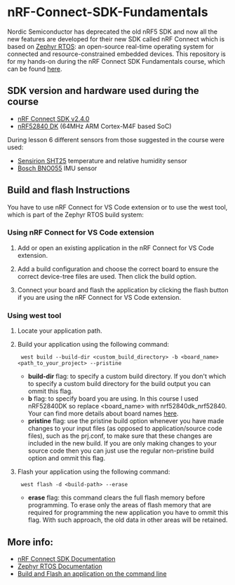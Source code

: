 # nRF-Connect-SDK-Fundamentals
Nordic Semiconductor has deprecated the old nRF5 SDK and now all the new features are developed for their new SDK called nRF Connect which is based on [Zephyr RTOS](https://github.com/zephyrproject-rtos/zephyr): an open-source real-time operating system for connected and resource-constrained embedded devices. This repository is for my hands-on during the nRF Connect SDK Fundamentals course, which can be found [here](https://academy.nordicsemi.com/courses/nrf-connect-sdk-fundamentals/).

## SDK version and hardware used during the course 
- [nRF Connect SDK v2.4.0](https://developer.nordicsemi.com/nRF_Connect_SDK/doc/2.4.0/nrf/index.html)
- [nRF52840 DK](https://www.nordicsemi.com/Products/Development-hardware/nrf52840-dk) (64MHz ARM Cortex-M4F based SoC)

During lesson 6 different sensors from those suggested in the course were used:
- [Sensirion SHT25](https://www.sensirion.com/products/catalog/SHT25/) temperature and relative humidity sensor
- [Bosch BNO055](https://www.bosch-sensortec.com/products/smart-sensor-systems/bno055/) IMU sensor
## Build and flash Instructions
You have to use nRF Connect for VS Code extension or to use the west tool, which is part of the Zephyr RTOS build system:

### Using nRF Connect for VS Code extension ###
1. Add or open an existing application in the nRF Connect for VS Code extension.

2. Add a build configuration and choose the correct board to ensure the correct device-tree files are used. Then click the build option. 

3. Connect your board and flash the application by clicking the flash button if you are using the nRF Connect for VS Code extension.

### Using west tool ###
1. Locate your application path.
2. Build your application using the following command:

        west build --build-dir <custom_build_directory> -b <board_name> <path_to_your_project> --pristine

   - **build-dir** flag: to specify a custom build directory. If you don't which to specify a custom build directory for the build output you can ommit this flag.
   - **b** flag: to specify board you are using. In this course I used nRF52840DK so replace <board_name> with nrf52840dk_nrf52840. Your can find more details about board names [here](https://developer.nordicsemi.com/nRF_Connect_SDK/doc/2.4.0/nrf/app_dev/board_support/index.html#gs-programming-board-names).
   - **pristine** flag: use the pristine build option whenever you have made changes to your input files (as opposed to application/source code files), such as the prj.conf, to make sure that these changes are included in the new build. If you are only making changes to your source code then you can just use the regular non-pristine build option and ommit this flag.

3. Flash your application using the following command:
        
        west flash -d <build-path> --erase

    - **erase** flag: this command clears the full flash memory before programming. To erase only the areas of flash memory that are required for programming the new application you have to ommit this flag. With such approach, the old data in other areas will be retained.

## More info:
- [nRF Connect SDK Documentation](https://developer.nordicsemi.com/nRF_Connect_SDK/doc/latest/nrf/index.html)
- [Zephyr RTOS Documentation](https://docs.zephyrproject.org/latest/)
- [Build and Flash an application on the command line](https://developer.nordicsemi.com/nRF_Connect_SDK/doc/2.4.0/nrf/getting_started/programming.html)
